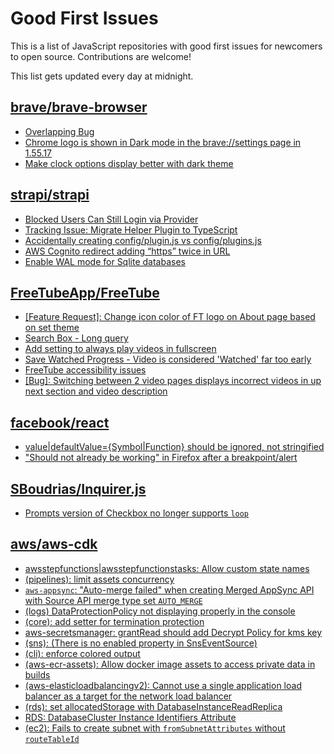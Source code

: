 # Good First Issues

This is a list of JavaScript repositories with good first issues for newcomers to open source. Contributions are welcome!

This list gets updated every day at midnight.

## [brave/brave-browser](https://github.com/brave/brave-browser)

- [Overlapping Bug](https://github.com/brave/brave-browser/issues/32399)
- [Chrome logo is shown in Dark mode in the brave://settings page in 1.55.17 ](https://github.com/brave/brave-browser/issues/31355)
- [Make clock options display better with dark theme](https://github.com/brave/brave-browser/issues/12061)

## [strapi/strapi](https://github.com/strapi/strapi)

- [Blocked Users Can Still Login via Provider](https://github.com/strapi/strapi/issues/17494)
- [Tracking Issue: Migrate Helper Plugin to TypeScript](https://github.com/strapi/strapi/issues/17690)
- [Accidentally creating config/plugin.js vs config/plugins.js](https://github.com/strapi/strapi/issues/17868)
- [AWS Cognito redirect adding “https” twice in URL](https://github.com/strapi/strapi/issues/17536)
- [ Enable WAL mode for Sqlite databases](https://github.com/strapi/strapi/issues/17625)

## [FreeTubeApp/FreeTube](https://github.com/FreeTubeApp/FreeTube)

- [[Feature Request]: Change icon color of FT logo on About page based on set theme](https://github.com/FreeTubeApp/FreeTube/issues/4020)
- [Search Box - Long query](https://github.com/FreeTubeApp/FreeTube/issues/940)
- [Add setting to always play videos in fullscreen](https://github.com/FreeTubeApp/FreeTube/issues/647)
- [Save Watched Progress - Video is considered 'Watched' far too early](https://github.com/FreeTubeApp/FreeTube/issues/964)
- [FreeTube accessibility issues](https://github.com/FreeTubeApp/FreeTube/issues/693)
- [[Bug]: Switching between 2 video pages displays incorrect videos in up next section and video description](https://github.com/FreeTubeApp/FreeTube/issues/2261)

## [facebook/react](https://github.com/facebook/react)

- [value|defaultValue={Symbol|Function} should be ignored, not stringified](https://github.com/facebook/react/issues/11734)
- ["Should not already be working" in Firefox after a breakpoint/alert](https://github.com/facebook/react/issues/17355)

## [SBoudrias/Inquirer.js](https://github.com/SBoudrias/Inquirer.js)

- [Prompts version of Checkbox no longer supports `loop`](https://github.com/SBoudrias/Inquirer.js/issues/1283)

## [aws/aws-cdk](https://github.com/aws/aws-cdk)

- [awsstepfunctions|awsstepfunctionstasks: Allow custom state names](https://github.com/aws/aws-cdk/issues/23532)
- [(pipelines): limit assets concurrency](https://github.com/aws/aws-cdk/issues/17744)
- [`aws-appsync`: "Auto-merge failed" when creating Merged AppSync API with Source API merge type set `AUTO_MERGE`](https://github.com/aws/aws-cdk/issues/26986)
- [(logs) DataProtectionPolicy not displaying properly in the console](https://github.com/aws/aws-cdk/issues/26728)
- [(core): add setter for termination protection](https://github.com/aws/aws-cdk/issues/14463)
- [aws-secretsmanager: grantRead should add Decrypt Policy for kms key](https://github.com/aws/aws-cdk/issues/20087)
- [(sns): (There is no enabled property in SnsEventSource)](https://github.com/aws/aws-cdk/issues/25289)
- [(cli): enforce colored output](https://github.com/aws/aws-cdk/issues/12270)
- [(aws-ecr-assets): Allow docker image assets to access private data in builds](https://github.com/aws/aws-cdk/issues/12062)
- [(aws-elasticloadbalancingv2): Cannot use a single application load balancer as a target for the network load balancer](https://github.com/aws/aws-cdk/issues/17208)
- [(rds): set allocatedStorage with DatabaseInstanceReadReplica](https://github.com/aws/aws-cdk/issues/17083)
- [RDS: DatabaseCluster Instance Identifiers Attribute](https://github.com/aws/aws-cdk/issues/25947)
- [(ec2): Fails to create subnet with `fromSubnetAttributes` without `routeTableId`](https://github.com/aws/aws-cdk/issues/19786)

